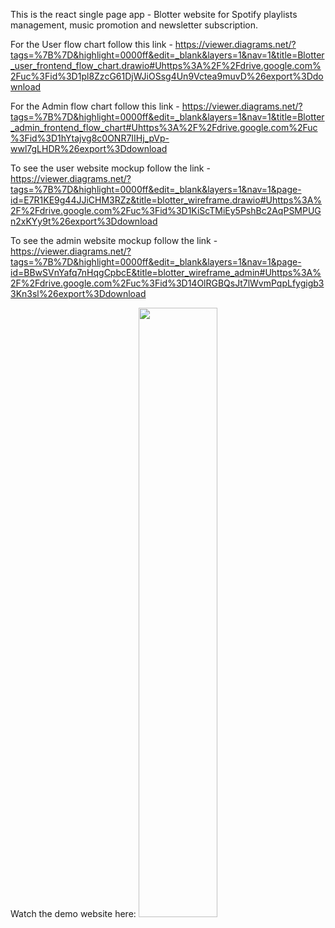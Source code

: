 This is the react single page app - Blotter website for Spotify playlists management, music promotion and newsletter subscription.

For the User flow chart follow this link - https://viewer.diagrams.net/?tags=%7B%7D&highlight=0000ff&edit=_blank&layers=1&nav=1&title=Blotter_user_frontend_flow_chart.drawio#Uhttps%3A%2F%2Fdrive.google.com%2Fuc%3Fid%3D1pl8ZzcG61DjWJiOSsg4Un9Vctea9muvD%26export%3Ddownload

For the Admin flow chart follow this link - https://viewer.diagrams.net/?tags=%7B%7D&highlight=0000ff&edit=_blank&layers=1&nav=1&title=Blotter_admin_frontend_flow_chart#Uhttps%3A%2F%2Fdrive.google.com%2Fuc%3Fid%3D1hYtajvg8c0ONR7IIHj_pVp-wwl7gLHDR%26export%3Ddownload

To see the user website mockup follow the link - https://viewer.diagrams.net/?tags=%7B%7D&highlight=0000ff&edit=_blank&layers=1&nav=1&page-id=E7R1KE9g44JJiCHM3RZz&title=blotter_wireframe.drawio#Uhttps%3A%2F%2Fdrive.google.com%2Fuc%3Fid%3D1KiScTMiEy5PshBc2AqPSMPUGn2xKYy9t%26export%3Ddownload

To see the admin website mockup follow the link - https://viewer.diagrams.net/?tags=%7B%7D&highlight=0000ff&edit=_blank&layers=1&nav=1&page-id=BBwSVnYafq7nHqgCpbcE&title=blotter_wireframe_admin#Uhttps%3A%2F%2Fdrive.google.com%2Fuc%3Fid%3D14OlRGBQsJt7lWvmPqpLfygigb33Kn3sl%26export%3Ddownload

Watch the demo website here:
[<img src="https://i.ytimg.com/vi/oalhSzrlbaA/maxresdefault.jpg" width="50%">](https://youtu.be/oalhSzrlbaA "Blotter Website Project")
